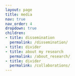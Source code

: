 ```yaml
---
layout: page
title: media
nav: true
nav_order: 4
dropdown: true
children:
- title: dissemination
  permalink: /dissemination/
- title: divider
- title: about my research
  permalink: /about_research/
- title: divider
  permalink: /collaborations/
---
```

